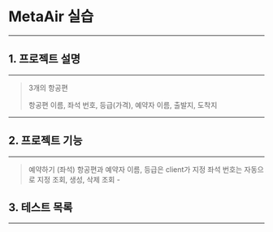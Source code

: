 #  MetaAir 실습

---

## 1. 프로젝트 설명

---
> 3개의 항공편
> 
> 항공편 이름, 좌석 번호, 등급(가격), 예약자 이름, 출발지, 도착지

---

## 2. 프로젝트 기능

---
> 예약하기 (좌석)
> 항공편과 예약자 이름, 등급은 client가 지정
> 좌석 번호는 자동으로 지정
> 조회, 생성, 삭제
> 조회 - 

## 3. 테스트 목록

---

